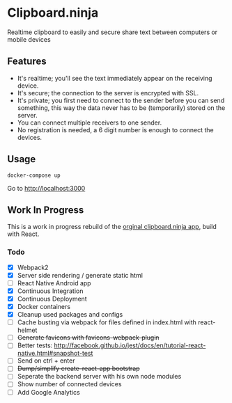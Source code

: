 # Clipboard.ninja

Realtime clipboard to easily and secure share text between computers or mobile devices


## Features

 * It's realtime; you'll see the text immediately appear on the receiving device.
 * It's secure; the connection to the server is encrypted with SSL.
 * It's private; you first need to connect to the sender before you can send something, this way the data never has to be (temporarily) stored on the server.
 * You can connect multiple receivers to one sender.
 * No registration is needed, a 6 digit number is enough to connect the devices.

## Usage

    docker-compose up

Go to [http://localhost:3000]()

## Work In Progress

This is a work in progress rebuild of the [orginal clipboard.ninja app](https://github.com/trafex/clipboard), build with React.

### Todo

- [X] Webpack2
- [X] Server side rendering / generate static html
- [ ] React Native Android app
- [X] Continuous Integration
- [X] Continuous Deployment
- [X] Docker containers
- [X] Cleanup used packages and configs
- [ ] Cache busting via webpack for files defined in index.html with react-helmet
- [ ] ~~Generate favicons with favicons-webpack-plugin~~
- [ ] Better tests: http://facebook.github.io/jest/docs/en/tutorial-react-native.html#snapshot-test
- [ ] Send on ctrl + enter
- [ ] ~~Dump/simplify create-react-app bootstrap~~
- [ ] Seperate the backend server with his own node modules
- [ ] Show number of connected devices
- [ ] Add Google Analytics
